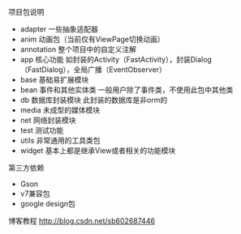 项目包说明

+ adapter 一些抽象适配器
+ anim 动画包（当前仅有ViewPage切换动画）
+ annotation 整个项目中的自定义注解
+ app 核心功能 如封装的Activity（FastActivity），封装Dialog（FastDialog），全局广播（EventObserver）
+ base 基础易扩展模块
+ bean 事件和其他实体类 一般用户除了事件类，不使用此包中其他类
+ db 数据库封装模块 此封装的数据库是非orm的
+ media 未成型的媒体模块
+ net 网络封装模块
+ test 测试功能
+ utils 非常通用的工具类包
+ widget 基本上都是继承View或者相关的功能模块

第三方依赖
+ Gson 
+ v7兼容包 
+ google design包

博客教程 http://blog.csdn.net/sb602687446